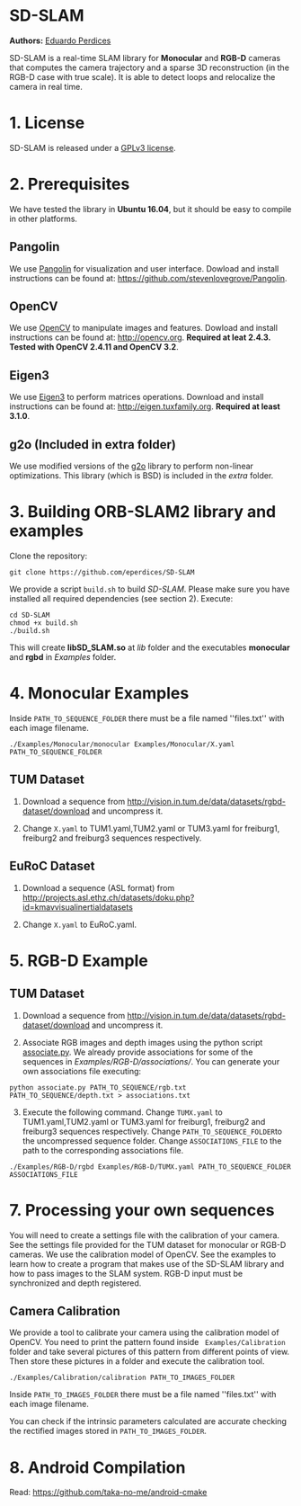 # SD-SLAM
**Authors:** [Eduardo Perdices](https://gsyc.urjc.es/~eperdices/)

SD-SLAM is a real-time SLAM library for **Monocular** and **RGB-D** cameras that computes the camera trajectory and a sparse 3D reconstruction (in the RGB-D case with true scale). It is able to detect loops and relocalize the camera in real time. 

# 1. License

SD-SLAM is released under a [GPLv3 license](https://github.com/eperdices/SD-SLAM/blob/master/License-gpl.txt).

# 2. Prerequisites
We have tested the library in **Ubuntu 16.04**, but it should be easy to compile in other platforms.

## Pangolin
We use [Pangolin](https://github.com/stevenlovegrove/Pangolin) for visualization and user interface. Dowload and install instructions can be found at: https://github.com/stevenlovegrove/Pangolin.

## OpenCV
We use [OpenCV](http://opencv.org) to manipulate images and features. Dowload and install instructions can be found at: http://opencv.org. **Required at leat 2.4.3. Tested with OpenCV 2.4.11 and OpenCV 3.2**.

## Eigen3
We use [Eigen3](http://eigen.tuxfamily.org) to perform matrices operations. Download and install instructions can be found at: http://eigen.tuxfamily.org. **Required at least 3.1.0**.

## g2o (Included in extra folder)
We use modified versions of the [g2o](https://github.com/RainerKuemmerle/g2o) library to perform non-linear optimizations. This library (which is BSD) is included in the *extra* folder.

# 3. Building ORB-SLAM2 library and examples

Clone the repository:
```
git clone https://github.com/eperdices/SD-SLAM
```

We provide a script `build.sh` to build *SD-SLAM*. Please make sure you have installed all required dependencies (see section 2). Execute:
```
cd SD-SLAM
chmod +x build.sh
./build.sh
```

This will create **libSD_SLAM.so**  at *lib* folder and the executables **monocular** and **rgbd** in *Examples* folder.

# 4. Monocular Examples

Inside `PATH_TO_SEQUENCE_FOLDER` there must be a file named ''files.txt'' with each image filename. 

```
./Examples/Monocular/monocular Examples/Monocular/X.yaml PATH_TO_SEQUENCE_FOLDER
```

## TUM Dataset

1. Download a sequence from http://vision.in.tum.de/data/datasets/rgbd-dataset/download and uncompress it.

2. Change `X.yaml` to TUM1.yaml,TUM2.yaml or TUM3.yaml for freiburg1, freiburg2 and freiburg3 sequences respectively.

## EuRoC Dataset

1. Download a sequence (ASL format) from http://projects.asl.ethz.ch/datasets/doku.php?id=kmavvisualinertialdatasets

2. Change `X.yaml` to EuRoC.yaml.

# 5. RGB-D Example

## TUM Dataset

1. Download a sequence from http://vision.in.tum.de/data/datasets/rgbd-dataset/download and uncompress it.

2. Associate RGB images and depth images using the python script [associate.py](http://vision.in.tum.de/data/datasets/rgbd-dataset/tools). We already provide associations for some of the sequences in *Examples/RGB-D/associations/*. You can generate your own associations file executing:

  ```
  python associate.py PATH_TO_SEQUENCE/rgb.txt PATH_TO_SEQUENCE/depth.txt > associations.txt
  ```

3. Execute the following command. Change `TUMX.yaml` to TUM1.yaml,TUM2.yaml or TUM3.yaml for freiburg1, freiburg2 and freiburg3 sequences respectively. Change `PATH_TO_SEQUENCE_FOLDER`to the uncompressed sequence folder. Change `ASSOCIATIONS_FILE` to the path to the corresponding associations file.

  ```
  ./Examples/RGB-D/rgbd Examples/RGB-D/TUMX.yaml PATH_TO_SEQUENCE_FOLDER ASSOCIATIONS_FILE
  ```
 
# 7. Processing your own sequences

You will need to create a settings file with the calibration of your camera. See the settings file provided for the TUM dataset for monocular or RGB-D cameras. We use the calibration model of OpenCV. See the examples to learn how to create a program that makes use of the SD-SLAM library and how to pass images to the SLAM system. RGB-D input must be synchronized and depth registered.

## Camera Calibration

We provide a tool to calibrate your camera using the calibration model of OpenCV. You need to print the pattern found inside ` Examples/Calibration` folder and take several pictures of this pattern from different points of view. Then store these pictures in a folder and execute the calibration tool.

  ```
  ./Examples/Calibration/calibration PATH_TO_IMAGES_FOLDER
  ```

Inside `PATH_TO_IMAGES_FOLDER` there must be a file named ''files.txt'' with each image filename.

You can check if the intrinsic parameters calculated are accurate checking the rectified images stored in `PATH_TO_IMAGES_FOLDER`.


# 8. Android Compilation
Read: https://github.com/taka-no-me/android-cmake

